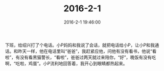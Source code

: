 ﻿---
title: "2016-2-1"
date: 2016-2-1 19:46:00
tags:
categories: 爸爸
---
下班，给绍兴打了个电话。小P妈妈和我说了会话，就把电话给小P，让小P和我通话。和昨天一样，他在电话里叫“爸爸”，我赶紧应他，问他有没有看书，他说“看啦”，有没有看黑猫警长，“看啦”，爸爸过两天就过来陪你，“好”，晚饭有没有吃啊，“吃啦，鸡蛋”。小P流利地回答着，我开心到眼睛都热起来。